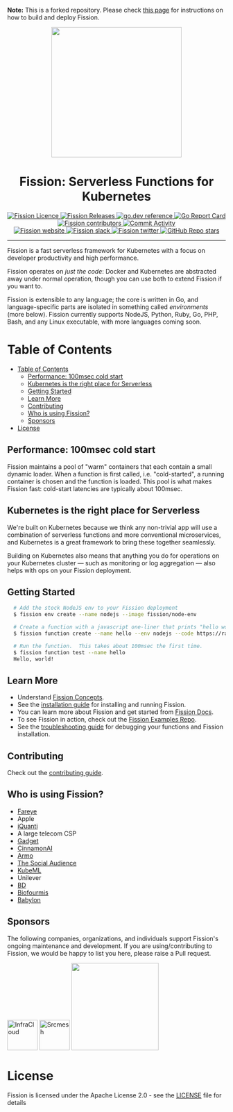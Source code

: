 <b>Note:</b> This is a forked repository. Please check [this page](https://fission.io/docs/contributing/) for instructions on how to build and deploy Fission.

<p align="center">
  <img src="https://fission.io/images/logo-gh.svg" width="300" />
  <br>
  <h1 align="center">Fission: Serverless Functions for Kubernetes</h1>
</p>

<p align="center">
  <a href="https://github.com/fission/fission/blob/master/LICENSE">
    <img alt="Fission Licence" src="https://img.shields.io/github/license/fission/fission">
  </a>
  <a href="https://github.com/fission/fission/releases">
    <img alt="Fission Releases" src="https://img.shields.io/github/release-pre/fission/fission.svg">
  </a>
  <a href="https://pkg.go.dev/github.com/fission/fission">
    <img alt="go.dev reference" src="https://img.shields.io/badge/go.dev-reference-007d9c?logo=go&logoColor=white">
  </a>
  <a href="https://goreportcard.com/report/github.com/fission/fission">
    <img src="https://goreportcard.com/badge/github.com/fission/fission" alt="Go Report Card" />
  </a>
  <a href="https://github.com/fission/fission/graphs/contributors">
    <img alt="Fission contributors" src="https://img.shields.io/github/contributors/fission/fission">
  </a>
  <a href="https://github.com/fission/fission/commits/master">
    <img alt="Commit Activity" src="https://img.shields.io/github/commit-activity/m/fission/fission">
  </a>
  <br>
  <a href="https://fission.io/">
    <img alt="Fission website" src="https://img.shields.io/badge/website-fission.io-blue">
  </a>
  <a href="https://fission.io/slack">
    <img alt="Fission slack" src="https://badgen.net/badge/slack/Fission?icon=slack">
  </a>
  <a href="https://twitter.com/fissionio">
    <img alt="Fission twitter" src="https://img.shields.io/twitter/follow/fissionio?style=social">
  </a>
  <a href="https://github.com/fission/fission">
    <img alt="GitHub Repo stars" src="https://img.shields.io/github/stars/fission/fission?style=social">
  </a>
</p>

--------------

Fission is a fast serverless framework for Kubernetes with a focus on
developer productivity and high performance.

Fission operates on _just the code_: Docker and Kubernetes are
abstracted away under normal operation, though you can use both to
extend Fission if you want to.

Fission is extensible to any language; the core is written in Go, and
language-specific parts are isolated in something called
_environments_ (more below).  Fission currently supports NodeJS, Python, Ruby, Go, 
PHP, Bash, and any Linux executable, with more languages coming soon.

Table of Contents
=================
- [Table of Contents](#table-of-contents)
  - [Performance: 100msec cold start](#performance-100msec-cold-start)
  - [Kubernetes is the right place for Serverless](#kubernetes-is-the-right-place-for-serverless)
  - [Getting Started](#getting-started)
  - [Learn More](#learn-more)
  - [Contributing](#contributing)
  - [Who is using Fission?](#who-is-using-fission)
  - [Sponsors](#sponsors)
- [License](#license)

## Performance: 100msec cold start

Fission maintains a pool of "warm" containers that each contain a
small dynamic loader.  When a function is first called,
i.e. "cold-started", a running container is chosen and the function is
loaded.  This pool is what makes Fission fast: cold-start latencies
are typically about 100msec.

## Kubernetes is the right place for Serverless

We're built on Kubernetes because we think any non-trivial app will
use a combination of serverless functions and more conventional
microservices, and Kubernetes is a great framework to bring these
together seamlessly.

Building on Kubernetes also means that anything you do for operations
on your Kubernetes cluster &mdash; such as monitoring or log
aggregation &mdash; also helps with ops on your Fission deployment.

## Getting Started

```bash
  # Add the stock NodeJS env to your Fission deployment
  $ fission env create --name nodejs --image fission/node-env

  # Create a function with a javascript one-liner that prints "hello world"
  $ fission function create --name hello --env nodejs --code https://raw.githubusercontent.com/fission/examples/master/nodejs/hello.js

  # Run the function.  This takes about 100msec the first time.
  $ fission function test --name hello
  Hello, world!
```

## Learn More

- Understand [Fission Concepts](https://fission.io/docs/concepts/).
- See the [installation guide](https://fission.io/docs/installation/) for installing and running Fission.
- You can learn more about Fission and get started from [Fission Docs](https://fission.io/docs).
- To see Fission in action, check out the [Fission Examples Repo](https://github.com/fission/examples).
- See the [troubleshooting guide](https://fission.io/docs/trouble-shooting/) for debugging your functions and Fission installation.

## Contributing

Check out the [contributing guide](CONTRIBUTING.md).

## Who is using Fission?
- [Fareye](https://www.getfareye.com)
- Apple
- [iQuanti](https://www.iquanti.com)
- A large telecom CSP
- [Gadget](https://gadget.dev)
- [CinnamonAI](https://cinnamon.is/en)
- [Armo](https://www.armosec.io/)
- [The Social Audience](https://thesocialaudience.com/)
- [KubeML](https://github.com/DiegoStock12/kubeml)
- Unilever
- [BD](https://www.bd.com/en-in)
- [Biofourmis](https://biofourmis.com/)
- [Babylon](https://www.babylonhealth.com/en-gb)

## Sponsors

The following companies, organizations, and individuals support Fission's ongoing maintenance and development. If you are using/contributing to Fission, we would be happy to list you here, please raise a Pull request.

<p>
  <a href="https://infracloud.io/"><img src="https://fission.io/sponsors/infracloud.png" alt="InfraCloud" height="70"></a>
  <a href="https://srcmesh.com/"><img src="https://fission.io/sponsors/srcmesh.png" alt="Srcmesh" height="70"></a>
  <a href="https://www.digitalocean.com/?utm_medium=opensource&utm_source=fissionio">
    <img src="https://opensource.nyc3.cdn.digitaloceanspaces.com/attribution/assets/PoweredByDO/DO_Powered_by_Badge_blue.svg" width="201px">
  </a>
</p>

# License

Fission is licensed under the Apache License 2.0 - see the [LICENSE](./LICENSE) file for details
